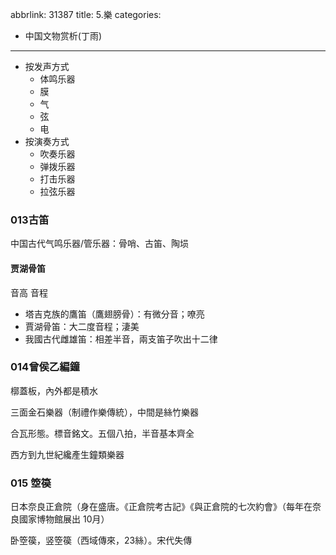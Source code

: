 abbrlink: 31387
title: 5.樂
categories:
  - 中国文物赏析(丁雨)
---
- 按发声方式
	- 体鸣乐器
	- 膜
	- 气
	- 弦
	- 电
- 按演奏方式
	- 吹奏乐器
	- 弹拨乐器
	- 打击乐器
	- 拉弦乐器

### 013古笛

中国古代气鸣乐器/管乐器：骨哨、古笛、陶埙

#### 贾湖骨笛

音高 音程

- 塔吉克族的鷹笛（鷹翅膀骨）：有微分音；嘹亮
- 賈湖骨笛：大二度音程；淒美
- 我國古代雌雄笛：相差半音，兩支笛子吹出十二律

### 014曾侯乙編鐘

槨蓋板，內外都是積水

三面金石樂器（制禮作樂傳統），中間是絲竹樂器

合瓦形態。標音銘文。五個八拍，半音基本齊全

西方到九世紀纔產生鐘類樂器

### 015 箜篌

日本奈良正倉院（身在盛唐。《正倉院考古記》《與正倉院的七次約會》（每年在奈良國家博物館展出 10月）

卧箜篌，竖箜篌（西域傳來，23絲）。宋代失傳
